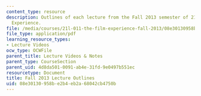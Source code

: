 ```yaml
---
content_type: resource
description: Outlines of each lecture from the Fall 2013 semester of 21L.011 The Film
  Experience.
file: /media/courses/21l-011-the-film-experience-fall-2013/08e30130958be2b4eb2a68042cb4750b_MIT21L_011F13_lec_outlines.pdf
file_type: application/pdf
learning_resource_types:
- Lecture Videos
ocw_type: OCWFile
parent_title: Lecture Videos & Notes
parent_type: CourseSection
parent_uid: 4d8da501-0091-ab4e-31fd-9e0497b551ec
resourcetype: Document
title: Fall 2013 Lecture Outlines
uid: 08e30130-958b-e2b4-eb2a-68042cb4750b
---
```

